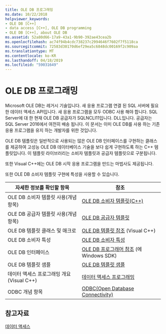 ```yaml
---
title: OLE DB 프로그래밍
ms.date: 10/22/2018
helpviewer_keywords:
- OLE DB [C++]
- data access [C++], OLE DB programming
- OLE DB [C++], about OLE DB
ms.assetid: 52a80d66-17a9-43a1-9b90-392ae43cea2b
ms.openlocfilehash: ac74f94b4cdc738237c2994646f7602f7f5118ca
ms.sourcegitcommit: 72583d30170d6ef29ea5c6848dc00169f2c909aa
ms.translationtype: MT
ms.contentlocale: ko-KR
ms.lasthandoff: 04/18/2019
ms.locfileid: "59031649"
---
```

# <a name="ole-db-programming"></a>OLE DB 프로그래밍

Microsoft OLE DB는 레거시 기술입니다. 새 응용 프로그램 연결 된 SQL 서버에 필요한 데이터 액세스 API입니다. 새 응용 프로그램을 모두 ODBC 사용 해야 합니다. SQL Server에 대 한 현재 OLE DB 공급자가 SQLNCLI11입니다. DLL입니다. 공급자는 SQL Server 2016에서 여전히 배송 됩니다. 이 문서는 이미 OLE DB를 사용 하는 기존 응용 프로그램을 유지 하는 개발자를 위한 것입니다.

OLE DB 템플릿은 일반적으로 사용되는 많은 OLE DB 인터페이스를 구현하는 클래스를 제공하여 고성능 OLE DB 데이터베이스 기술을 보다 쉽게 구현하도록 하는 C++ 템플릿입니다. 이 템플릿 라이브러리는 소비자 템플릿과 공급자 템플릿으로 구분됩니다.

또한 Visual C++에는 OLE DB 시작 응용 프로그램을 만드는 마법사도 제공됩니다.

또한 OLE DB 소비자 템플릿 구현에 특성을 사용할 수 있습니다.

|자세한 정보를 확인할 항목|참조|
|-------------------------|---------|
|OLE DB 소비자 템플릿 사용(개념 항목)|[OLE DB 소비자 템플릿(C++)](../../data/oledb/ole-db-consumer-templates-cpp.md)|
|OLE DB 공급자 템플릿 사용(개념 항목)|[OLE DB 공급자 템플릿](../../data/oledb/ole-db-provider-templates-cpp.md)|
|OLE DB 템플릿 클래스 및 매크로|[OLE DB 템플릿 참조](../../data/oledb/ole-db-templates.md) (Visual C++)|
|OLE DB 소비자 특성|[OLE DB 소비자 특성](../../windows/ole-db-consumer-attributes.md)|
|OLE DB 인터페이스|[OLE DB 프로그래머 참조](/sql/connect/oledb/oledb-driver-for-sql-server) (에 Windows SDK)|
|OLE DB 템플릿 샘플|[OLE DB 템플릿 샘플](https://github.com/Microsoft/VCSamples)|
|데이터 액세스 프로그래밍 개요(Visual C++)|[데이터 액세스 프로그래밍](../../data/data-access-programming-mfc-atl.md)|
|ODBC 개념 항목|[ODBC(Open Database Connectivity)](../../data/odbc/open-database-connectivity-odbc.md)|

## <a name="see-also"></a>참고자료

[데이터 액세스](../data-access-in-cpp.md)